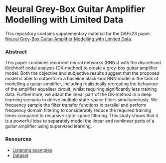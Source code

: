 # Neural Grey-Box Guitar Amplifier Modelling with Limited Data
This repository contains supplementary material for the DAFx23 paper [Neural Grey-Box Guitar Amplifier Modelling with Limited Data](/).

### Abstract
This paper combines recurrent neural networks (RNNs) with the discretised Kirchhoff nodal analysis (DK-method) to create a grey-box guitar amplifier model. Both the objective and subjective results suggest that the proposed model is able to outperform a baseline black-box RNN model in the task of modelling a guitar amplifier, including realistically recreating the behaviour of the amplifier equaliser circuit, whilst requiring significantly less training data. Furthermore, we adapt the linear part of the DK-method in a deep learning scenario to derive multiple state-space filters simultaneously. We frequency sample the filter transfer functions in parallel and perform frequency domain filtering to considerably reduce the required training times compared to recursive state-space filtering. This study shows that it is a powerful idea to separately model the linear and nonlinear parts of a guitar amplifier using supervised learning.

### Resources
- [Listening examples](https://stepanmk.github.io/grey-box-amp/)
- [Dataset](https://zenodo.org/record/7970723)
